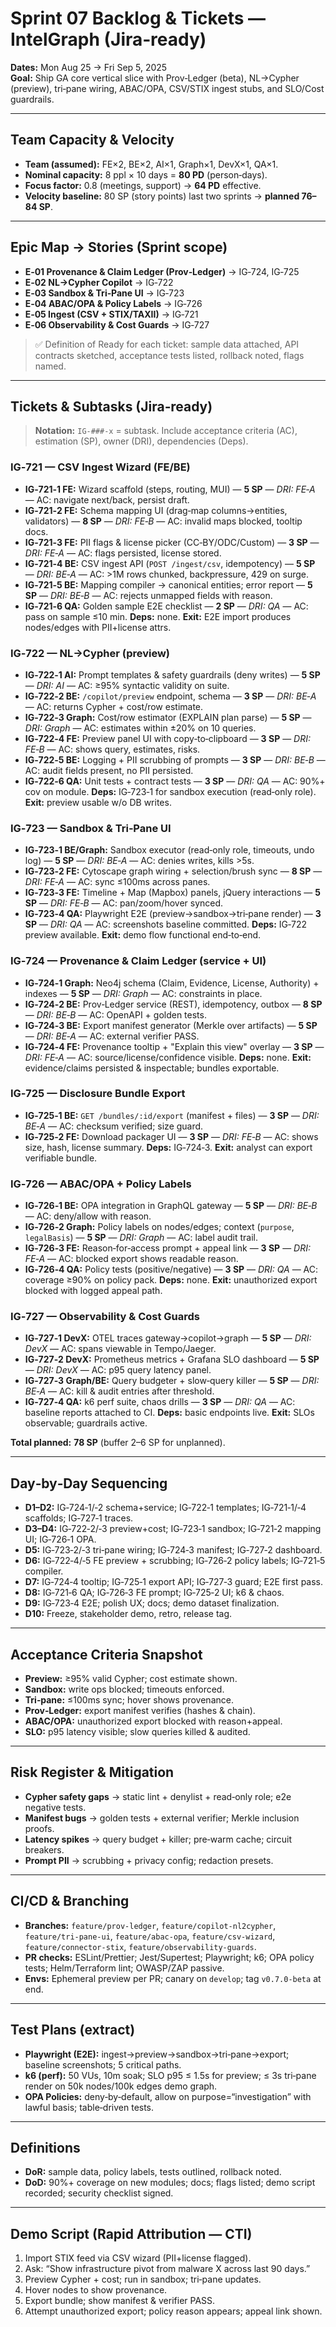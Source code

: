 # Sprint 07 Backlog & Tickets — IntelGraph (Jira‑ready)

**Dates:** Mon Aug 25 → Fri Sep 5, 2025  
**Goal:** Ship GA core vertical slice with Prov‑Ledger (beta), NL→Cypher (preview), tri‑pane wiring, ABAC/OPA, CSV/STIX ingest stubs, and SLO/Cost guardrails.

---

## Team Capacity & Velocity

- **Team (assumed):** FE×2, BE×2, AI×1, Graph×1, DevX×1, QA×1.
- **Nominal capacity:** 8 ppl × 10 days = **80 PD** (person‑days).
- **Focus factor:** 0.8 (meetings, support) → **64 PD** effective.
- **Velocity baseline:** 80 SP (story points) last two sprints → **planned 76–84 SP**.

---

## Epic Map → Stories (Sprint scope)

- **E‑01 Provenance & Claim Ledger (Prov‑Ledger)** → IG‑724, IG‑725
- **E‑02 NL→Cypher Copilot** → IG‑722
- **E‑03 Sandbox & Tri‑Pane UI** → IG‑723
- **E‑04 ABAC/OPA & Policy Labels** → IG‑726
- **E‑05 Ingest (CSV + STIX/TAXII)** → IG‑721
- **E‑06 Observability & Cost Guards** → IG‑727

> ✅ Definition of Ready for each ticket: sample data attached, API contracts sketched, acceptance tests listed, rollback noted, flags named.

---

## Tickets & Subtasks (Jira‑ready)

> **Notation:** `IG‑###‑x` = subtask. Include acceptance criteria (AC), estimation (SP), owner (DRI), dependencies (Deps).

### IG‑721 — CSV Ingest Wizard (FE/BE)

- **IG‑721‑1 FE:** Wizard scaffold (steps, routing, MUI) — **5 SP** — _DRI: FE‑A_ — AC: navigate next/back, persist draft.
- **IG‑721‑2 FE:** Schema mapping UI (drag‑map columns→entities, validators) — **8 SP** — _DRI: FE‑B_ — AC: invalid maps blocked, tooltip docs.
- **IG‑721‑3 FE:** PII flags & license picker (CC‑BY/ODC/Custom) — **3 SP** — _DRI: FE‑A_ — AC: flags persisted, license stored.
- **IG‑721‑4 BE:** CSV ingest API (`POST /ingest/csv`, idempotency) — **5 SP** — _DRI: BE‑A_ — AC: >1M rows chunked, backpressure, 429 on surge.
- **IG‑721‑5 BE:** Mapping compiler → canonical entities; error report — **5 SP** — _DRI: BE‑B_ — AC: rejects unmapped fields with reason.
- **IG‑721‑6 QA:** Golden sample E2E checklist — **2 SP** — _DRI: QA_ — AC: pass on sample ≤10 min.
  **Deps:** none. **Exit:** E2E import produces nodes/edges with PII+license attrs.

### IG‑722 — NL→Cypher (preview)

- **IG‑722‑1 AI:** Prompt templates & safety guardrails (deny writes) — **5 SP** — _DRI: AI_ — AC: ≥95% syntactic validity on suite.
- **IG‑722‑2 BE:** `/copilot/preview` endpoint, schema — **3 SP** — _DRI: BE‑A_ — AC: returns Cypher + cost/row estimate.
- **IG‑722‑3 Graph:** Cost/row estimator (EXPLAIN plan parse) — **5 SP** — _DRI: Graph_ — AC: estimates within ±20% on 10 queries.
- **IG‑722‑4 FE:** Preview panel UI with copy‑to‑clipboard — **3 SP** — _DRI: FE‑B_ — AC: shows query, estimates, risks.
- **IG‑722‑5 BE:** Logging + PII scrubbing of prompts — **3 SP** — _DRI: BE‑B_ — AC: audit fields present, no PII persisted.
- **IG‑722‑6 QA:** Unit tests + contract tests — **3 SP** — _DRI: QA_ — AC: 90%+ cov on module.
  **Deps:** IG‑723‑1 for sandbox execution (read‑only role). **Exit:** preview usable w/o DB writes.

### IG‑723 — Sandbox & Tri‑Pane UI

- **IG‑723‑1 BE/Graph:** Sandbox executor (read‑only role, timeouts, undo log) — **5 SP** — _DRI: BE‑A_ — AC: denies writes, kills >5s.
- **IG‑723‑2 FE:** Cytoscape graph wiring + selection/brush sync — **8 SP** — _DRI: FE‑A_ — AC: sync ≤100ms across panes.
- **IG‑723‑3 FE:** Timeline + Map (Mapbox) panels, jQuery interactions — **5 SP** — _DRI: FE‑B_ — AC: pan/zoom/hover synced.
- **IG‑723‑4 QA:** Playwright E2E (preview→sandbox→tri‑pane render) — **3 SP** — _DRI: QA_ — AC: screenshots baseline committed.
  **Deps:** IG‑722 preview available. **Exit:** demo flow functional end‑to‑end.

### IG‑724 — Provenance & Claim Ledger (service + UI)

- **IG‑724‑1 Graph:** Neo4j schema (Claim, Evidence, License, Authority) + indexes — **5 SP** — _DRI: Graph_ — AC: constraints in place.
- **IG‑724‑2 BE:** Prov‑Ledger service (REST), idempotency, outbox — **8 SP** — _DRI: BE‑B_ — AC: OpenAPI + golden tests.
- **IG‑724‑3 BE:** Export manifest generator (Merkle over artifacts) — **5 SP** — _DRI: BE‑A_ — AC: external verifier PASS.
- **IG‑724‑4 FE:** Provenance tooltip + "Explain this view" overlay — **3 SP** — _DRI: FE‑A_ — AC: source/license/confidence visible.
  **Deps:** none. **Exit:** evidence/claims persisted & inspectable; bundles exportable.

### IG‑725 — Disclosure Bundle Export

- **IG‑725‑1 BE:** `GET /bundles/:id/export` (manifest + files) — **3 SP** — _DRI: BE‑A_ — AC: checksum verified; size guard.
- **IG‑725‑2 FE:** Download packager UI — **3 SP** — _DRI: FE‑B_ — AC: shows size, hash, license summary.
  **Deps:** IG‑724‑3. **Exit:** analyst can export verifiable bundle.

### IG‑726 — ABAC/OPA + Policy Labels

- **IG‑726‑1 BE:** OPA integration in GraphQL gateway — **5 SP** — _DRI: BE‑B_ — AC: deny/allow with reason.
- **IG‑726‑2 Graph:** Policy labels on nodes/edges; context (`purpose`, `legalBasis`) — **5 SP** — _DRI: Graph_ — AC: label audit trail.
- **IG‑726‑3 FE:** Reason‑for‑access prompt + appeal link — **3 SP** — _DRI: FE‑A_ — AC: blocked export shows readable reason.
- **IG‑726‑4 QA:** Policy tests (positive/negative) — **3 SP** — _DRI: QA_ — AC: coverage ≥90% on policy pack.
  **Deps:** none. **Exit:** unauthorized export blocked with logged appeal path.

### IG‑727 — Observability & Cost Guards

- **IG‑727‑1 DevX:** OTEL traces gateway→copilot→graph — **5 SP** — _DRI: DevX_ — AC: spans viewable in Tempo/Jaeger.
- **IG‑727‑2 DevX:** Prometheus metrics + Grafana SLO dashboard — **5 SP** — _DRI: DevX_ — AC: p95 query latency panel.
- **IG‑727‑3 Graph/BE:** Query budgeter + slow‑query killer — **5 SP** — _DRI: BE‑A_ — AC: kill & audit entries after threshold.
- **IG‑727‑4 QA:** k6 perf suite, chaos drills — **3 SP** — _DRI: QA_ — AC: baseline reports attached to CI.
  **Deps:** basic endpoints live. **Exit:** SLOs observable; guardrails active.

**Total planned:** **78 SP** (buffer 2–6 SP for unplanned).

---

## Day‑by‑Day Sequencing

- **D1–D2:** IG‑724‑1/‑2 schema+service; IG‑722‑1 templates; IG‑721‑1/‑4 scaffolds; IG‑727‑1 traces.
- **D3–D4:** IG‑722‑2/‑3 preview+cost; IG‑723‑1 sandbox; IG‑721‑2 mapping UI; IG‑726‑1 OPA.
- **D5:** IG‑723‑2/‑3 tri‑pane wiring; IG‑724‑3 manifest; IG‑727‑2 dashboard.
- **D6:** IG‑722‑4/‑5 FE preview + scrubbing; IG‑726‑2 policy labels; IG‑721‑5 compiler.
- **D7:** IG‑724‑4 tooltip; IG‑725‑1 export API; IG‑727‑3 guard; E2E first pass.
- **D8:** IG‑721‑6 QA; IG‑726‑3 FE prompt; IG‑725‑2 UI; k6 & chaos.
- **D9:** IG‑723‑4 E2E; polish UX; docs; demo dataset finalization.
- **D10:** Freeze, stakeholder demo, retro, release tag.

---

## Acceptance Criteria Snapshot

- **Preview:** ≥95% valid Cypher; cost estimate shown.
- **Sandbox:** write ops blocked; timeouts enforced.
- **Tri‑pane:** ≤100ms sync; hover shows provenance.
- **Prov‑Ledger:** export manifest verifies (hashes & chain).
- **ABAC/OPA:** unauthorized export blocked with reason+appeal.
- **SLO:** p95 latency visible; slow queries killed & audited.

---

## Risk Register & Mitigation

- **Cypher safety gaps** → static lint + denylist + read‑only role; e2e negative tests.
- **Manifest bugs** → golden tests + external verifier; Merkle inclusion proofs.
- **Latency spikes** → query budget + killer; pre‑warm cache; circuit breakers.
- **Prompt PII** → scrubbing + privacy config; redaction presets.

---

## CI/CD & Branching

- **Branches:** `feature/prov-ledger`, `feature/copilot-nl2cypher`, `feature/tri-pane-ui`, `feature/abac-opa`, `feature/csv-wizard`, `feature/connector-stix`, `feature/observability-guards`.
- **PR checks:** ESLint/Prettier; Jest/Supertest; Playwright; k6; OPA policy tests; Helm/Terraform lint; OWASP/ZAP passive.
- **Envs:** Ephemeral preview per PR; canary on `develop`; tag `v0.7.0-beta` at end.

---

## Test Plans (extract)

- **Playwright (E2E):** ingest→preview→sandbox→tri‑pane→export; baseline screenshots; 5 critical paths.
- **k6 (perf):** 50 VUs, 10m soak; SLO p95 ≤ 1.5s for preview; ≤ 3s tri‑pane render on 50k nodes/100k edges demo graph.
- **OPA Policies:** deny‑by‑default, allow on purpose=“investigation” with lawful basis; table‑driven tests.

---

## Definitions

- **DoR:** sample data, policy labels, tests outlined, rollback noted.
- **DoD:** 90%+ coverage on new modules; docs; flags listed; demo script recorded; security checklist signed.

---

## Demo Script (Rapid Attribution — CTI)

1. Import STIX feed via CSV wizard (PII+license flagged).
2. Ask: “Show infrastructure pivot from malware X across last 90 days.”
3. Preview Cypher + cost; run in sandbox; tri‑pane updates.
4. Hover nodes to show provenance.
5. Export bundle; show manifest & verifier PASS.
6. Attempt unauthorized export; policy reason appears; appeal link shown.
